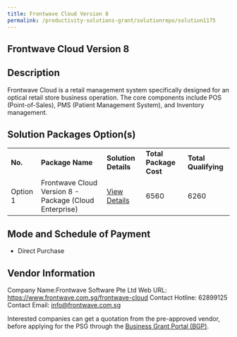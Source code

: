 ```yaml
---
title: Frontwave Cloud Version 8
permalink: /productivity-solutions-grant/solutionrepo/solution1175
---
```


## Frontwave Cloud Version 8

## Description

Frontwave Cloud is a retail management system specifically designed for an optical retail store business operation. The core components include POS (Point-of-Sales), PMS (Patient Management System), and Inventory management.

## Solution Packages Option(s)

<table>
<tr>
<td><b>No.</b></td>
<td><b>Package Name</b></td>
<td><b>Solution Details</b></td>
<td><b>Total Package Cost</b></td>
<td><b>Total Qualifying</b></td>
</tr>
<tr>
<td>Option 1</td>
<td>Frontwave Cloud Version 8 -  Package (Cloud Enterprise)</td>
<td><a href='https://www.gobusiness.gov.sg/images/psg/Desensitised_Frontwave_Annex_3_CR_wef_4_Sept_2020_Part_1.pdf'>View Details</a></td>
<td>6560</td>
<td>6260</td>
</tr>
</table>

## Mode and Schedule of Payment

 - Direct Purchase

## Vendor Information

 Company Name:Frontwave Software Pte Ltd 
Web URL: https://www.frontwave.com.sg/frontwave-cloud 
Contact Hotline: 62899125 
Contact Email: info@frontwave.com.sg 


Interested companies can get a quotation from the pre-approved vendor, before applying for the PSG through the <a href='https://www.businessgrants.gov.sg/'>Business Grant Portal (BGP)</a>.

<script src="/jquery/resize-tables.js"></script>
